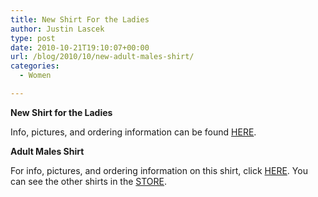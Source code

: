 ```yaml
---
title: New Shirt For the Ladies
author: Justin Lascek
type: post
date: 2010-10-21T19:10:07+00:00
url: /blog/2010/10/new-adult-males-shirt/
categories:
  - Women

---
```

**New Shirt for the Ladies**
  
Info, pictures, and ordering information can be found [HERE][1].

**Adult Males Shirt**
  
For info, pictures, and ordering information on this shirt, click [HERE][2]. You can see the other shirts in the [STORE][3].

 [1]: /?page_id=3179
 [2]: /?page_id=3078
 [3]: /?page_id=10
